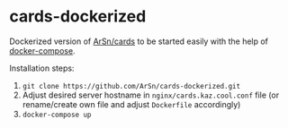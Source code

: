 # cards-dockerized

Dockerized version of [ArSn/cards](https://github.com/ArSn/cards) to be started easily with the help of [docker-compose](https://docs.docker.com/compose/).

Installation steps:

1. `git clone https://github.com/ArSn/cards-dockerized.git`
2. Adjust desired server hostname in `nginx/cards.kaz.cool.conf` file (or rename/create own file and adjust `Dockerfile` accordingly)
3. `docker-compose up`